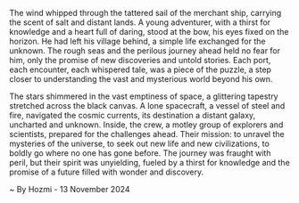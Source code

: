 
The wind whipped through the tattered sail of the merchant ship, carrying the scent of salt and distant lands.  A young adventurer, with a thirst for knowledge and a heart full of daring, stood at the bow, his eyes fixed on the horizon.  He had left his village behind, a simple life exchanged for the unknown.  The rough seas and the perilous journey ahead held no fear for him, only the promise of new discoveries and untold stories.  Each port, each encounter, each whispered tale, was a piece of the puzzle, a step closer to understanding the vast and mysterious world beyond his own. 

The stars shimmered in the vast emptiness of space, a glittering tapestry stretched across the black canvas.  A lone spacecraft, a vessel of steel and fire, navigated the cosmic currents, its destination a distant galaxy, uncharted and unknown.  Inside, the crew, a motley group of explorers and scientists, prepared for the challenges ahead.  Their mission: to unravel the mysteries of the universe, to seek out new life and new civilizations, to boldly go where no one has gone before.  The journey was fraught with peril, but their spirit was unyielding, fueled by a thirst for knowledge and the promise of a future filled with wonder and discovery. 

~ By Hozmi - 13 November 2024
